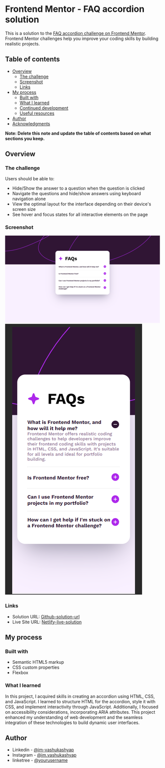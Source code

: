 # Frontend Mentor - FAQ accordion solution

This is a solution to the [FAQ accordion challenge on Frontend Mentor](https://www.frontendmentor.io/challenges/faq-accordion-wyfFdeBwBz). Frontend Mentor challenges help you improve your coding skills by building realistic projects. 

## Table of contents

- [Overview](#overview)
  - [The challenge](#the-challenge)
  - [Screenshot](#screenshot)
  - [Links](#links)
- [My process](#my-process)
  - [Built with](#built-with)
  - [What I learned](#what-i-learned)
  - [Continued development](#continued-development)
  - [Useful resources](#useful-resources)
- [Author](#author)
- [Acknowledgments](#acknowledgments)

**Note: Delete this note and update the table of contents based on what sections you keep.**

## Overview

### The challenge

Users should be able to:

- Hide/Show the answer to a question when the question is clicked
- Navigate the questions and hide/show answers using keyboard navigation alone
- View the optimal layout for the interface depending on their device's screen size
- See hover and focus states for all interactive elements on the page

### Screenshot

![](./assets/images/desktop-faq.png)
![](./assets/images/mobile-faq.png)


### Links

- Solution URL: [Github-solution-url](https://github.com/vashu-kashyap/FAQ-accordion-by-frontend-mentor)
- Live Site URL: [Netlify-live-solution](https://your-live-site-url.com)

## My process

### Built with

- Semantic HTML5 markup
- CSS custom properties
- Flexbox

### What I learned

In this project, I acquired skills in creating an accordion using HTML, CSS, and JavaScript. I learned to structure HTML for the accordion, style it with CSS, and implement interactivity through JavaScript. Additionally, I focused on accessibility considerations, incorporating ARIA attributes. This project enhanced my understanding of web development and the seamless integration of these technologies to build dynamic user interfaces.


## Author

- Linkedin - [@im-vashukashyap](https://www.linkedin.com/in/im-vashukashyap/)
- Instagram - [@im.vashukashyap](https://www.instagram.com/im.vashukashyap/)
- linketree - [@yourusername](https://www.twitter.com/yourusername)



